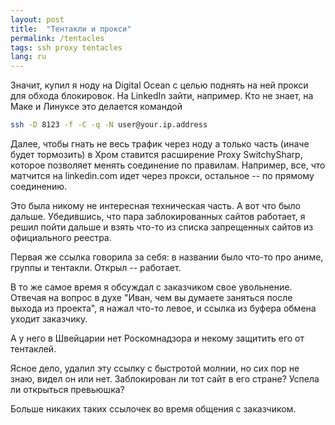 ```yaml
---
layout: post
title:  "Тентакли и прокси"
permalink: /tentacles
tags: ssh proxy tentacles
lang: ru
---
```


Значит, купил я ноду на Digital Ocean с целью поднять на ней прокси для обхода
блокировок. На LinkedIn зайти, например. Кто не знает, на Маке и Линуксе это
делается командой

~~~bash
ssh -D 8123 -f -C -q -N user@your.ip.address
~~~

Далее, чтобы гнать не весь трафик через ноду а только часть (иначе будет
тормозить) в Хром ставится расширение Proxy SwitchySharp, которое позволяет
менять соединение по правилам. Например, все, что матчится на linkedin.com идет
через прокси, остальное -- по прямому соединению.

Это была никому не интересная техническая часть. А вот что было
дальше. Убедившись, что пара заблокированных сайтов работает, я решил пойти
дальше и взять что-то из списка запрещенных сайтов из официального реестра.

Первая же ссылка говорила за себя: в названии было что-то про аниме, группы и
тентакли. Открыл -- работает.

В то же самое время я обсуждал с заказчиком свое увольнение. Отвечая на вопрос в
духе "Иван, чем вы думаете заняться после выхода из проекта", я нажал что-то
левое, и ссылка из буфера обмена уходит заказчику.

А у него в Швейцарии нет Роскомнадзора и некому защитить его от тентаклей.

Ясное дело, удалил эту ссылку с быстротой молнии, но сих пор не знаю, видел он
или нет. Заблокирован ли тот сайт в его стране? Успела ли открыться превьюшка?

Больше никаких таких ссылочек во время общения с заказчиком.
